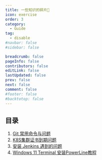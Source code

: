 ```yaml
---
title: 一些知识的碎片🌠
icon: exercise
order: 3
category:
  - Guide
tag:
  - disable
#navbar: false
#sidebar: false

breadcrumb: false
pageInfo: false
contributors: false
editLink: false
lastUpdated: false
prev: false
next: false
comment: false
#footer: false
#backtotop: false
---
```






## 目录

1. [Git 常用命令与问题](/xj/log/git.html)
1. [K8S集群证书到期问题](/xj/log/k8s-certificate-missery.html)
1. [安装 Jenkins 遇到的问题](/xj/log/Jenkins-error.html)
1. [Windows 11 Terminal 安装PowerLine教程](/xj/log/powerline.html)



